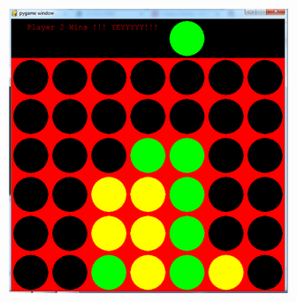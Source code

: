 ![Game image](https://github.com/mohitsshetty986/Mini-Projects/blob/master/Connect4%20PyGame/Connect4.png)
